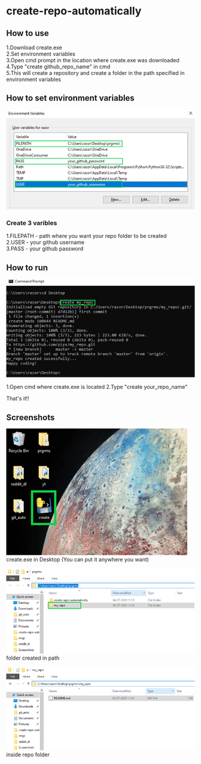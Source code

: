 # create-repo-automatically

## How to use
1.Download create.exe  
2.Set environment variables  
3.Open cmd prompt in the location where create.exe was downloaded  
4.Type "create github_repo_name" in cmd  
5.This will create a repository and create a folder in the path specified in environment variables  

## How to set environment variables

![](images/envrmnt.png)

### Create 3 varibles  
1.FILEPATH - path where you want your repo folder to be created  
2.USER - your github username  
3.PASS - your github password  

## How to run

![](images/cmd.png)  

1.Open cmd where create.exe is located
2.Type "create your_repo_name"

That's it!!

## Screenshots

![](images/create_exe.png)
create.exe in Desktop (You can put it anywhere you want)  

![](images/path.png)
folder created in path  

![](images/repo_folder.png)
inside repo folder  

